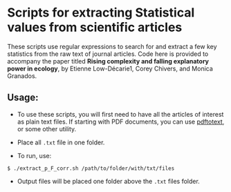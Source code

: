 # Scripts for extracting Statistical values from scientific articles 

These scripts use regular expressions to search for and extract a few
key statistics from the raw text of journal articles. Code here is 
provided to accompany the paper titled __Rising complexity and falling 
explanatory power in ecology__, by Etienne Low-Décarie1, Corey Chivers, 
and Monica Granados.

## Usage:

- To use these scripts, you will first need to have all the  articles of
interest as plain text files. If starting with PDF documents, you can 
use [pdftotext](http://linux.die.net/man/1/pdftotext), or some other 
utility.

- Place all `.txt` file in one folder.

- To run, use:

````
$ ./extract_p_F_corr.sh /path/to/folder/with/txt/files
````

- Output files will be placed one folder above the `.txt` files folder.

